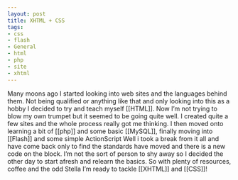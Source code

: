 ```yaml
---
layout: post
title: XHTML + CSS
tags:
- css
- flash
- General
- html
- php
- site
- xhtml
---
```

Many moons ago I started looking into web sites and the languages behind them. Not being qualified or anything like that and only looking into this as a hobby I decided to try and teach myself [[HTML]]. Now I’m not trying to blow my own trumpet but it seemed to be going quite well. I created quite a few sites and the whole process really got me thinking. I then moved onto learning a bit of [[php]] and some basic [[MySQL]], finally moving into [[Flash]] and some simple ActionScript
Well i took a break from it all and have come back only to find the standards have moved and there is a new code on the block.  I’m not the sort of person to shy away so I decided the other day to start afresh and relearn the basics. So with plenty of resources, coffee and the odd Stella I’m ready to tackle [[XHTML]] and [[CSS]]!
